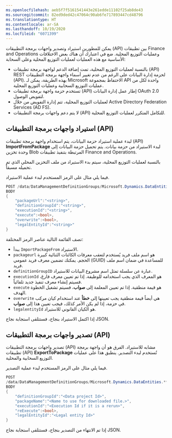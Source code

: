 ```yaml
---
ms.openlocfilehash: aeb5f7f5161541443e261edde11102f25ab8de43
ms.sourcegitcommit: 82ed9ded42c47064c90ab6fe717893447cd48796
ms.translationtype: HT
ms.contentlocale: ar-SA
ms.lasthandoff: 10/19/2020
ms.locfileid: "6071399"
---
```

يمكن للمطورين استيراد وتصدير واجهات برمجة التطبيقات (API) بين تطبيقات Finance and Operations وعمليات التوزيع المحلية. ضع في اعتبارك أن هناك بعض الاختلافات الأساسية مع هذه العمليات لعمليات التوزيع المحلية وعلى السحابة: 

-   بالنسبة لعمليات التوزيع المحلية، تمت إضافة الدعم لواجهة برمجة تطبيقات (API) REST لحزمة إدارة البيانات على الرغم من عدم تغيير أسماء واجهة برمجة التطبيقات (API). بهذه الطريقة، يمكن لـ Microsoft الاحتفاظ بمجموعة API واحدة لكل من عمليات التوزيع السحابية وعمليات التوزيع المحلية.
-   تستخدم حزمة واجهة برمجة تطبيقات (API) إطار عمل إدارة البيانات OAuth 2.0 لتفويض الوصول.
-   لعمليات التوزيع المحلية، تتم إدارة التفويض من خلال Active Directory Federation Services ‏(AD FS).
-   لا يتم دعم واجهات برمجة التطبيقات (API) للتكامل المتكرر لعمليات التوزيع المحلية.

## <a name="importing-apis"></a>استيراد واجهات برمجة التطبيقات (API)

لبدء عملية استيراد حزمة البيانات، يتم استخدام واجهة برمجة تطبيقات (API) **ImportFromPackage** لبدء الاستيراد من حزمة بيانات. يتم تحميل حزمة البيانات إلى وحدة تخزين Blob المرتبطة بتنفيذ تطبيقات Finance and Operations.

بالنسبة لعمليات التوزيع المحلية، سيتم بدء الاستيراد من ملف التخزين المحلي الذي تم تحميله مسبقاً.

فيما يلي مثال على الرمز المستخدم لبدء عملية الاستيراد.
```csharp
POST /data/DataManagementDefinitionGroups/Microsoft.Dynamics.DataEntities.**ImportFromPackage**
BODY
{
    "packageUrl":"<string>",
    "definitionGroupId":"<string>",
    "executionId":"<string>",
    "execute":<bool>,
    "overwrite":<bool>,
    "legalEntityId":"<string>"
}
```
تصف القائمة التالية عناصر الرمز المختلفة:

-    يبدأ `ImportPackageFrom` الاستيراد.
-    `packageurl` هو اسم ملف فريد يُستخدم لتعقب معرفات الكائنات الثنائية كبيرة الحجم. يمكنك تضمين معرف فريد عمومي (GUID) للمساعدة في ضمان اسم ملف فريد.
-    `definitionGroupID` عبارة عن سلسلة تمثل اسم مشروع البيانات للاستيراد.
-    `executionId` هو المعرف الذي يجب استخدامه للوظيفة. إذا تم تعيين معرف فارغ، فسيتم إنشاء معرف تنفيذ جديد تلقائياً.
-    `execute` هو قيمة منطقية. إذا تم تعيين المعلمة إلى **صواب**، فسيتم تشغيل الخطوة الهدف.
-    `overwrite` هي أيضاً قيمة منطقية يجب تعيينها إلى **خطأ** عند استخدام كيان مركب في حزمة، إذا لم يكن الأمر كذلك، فيجب تعيين هذا إلى **صواب**.
-    `legalentityId` هو الكيان القانوني للاستيراد.

إذا اكتمل الاستيراد بنجاح، فستتلقى استجابة نجاح JSON.

## <a name="exporting-apis"></a>تصدير واجهات برمجة التطبيقات (API)

تصدير واجهات برمجة التطبيقات (API) مشابه للاستيراد. الفرق هو أن واجهة برمجة تطبيقات (API) **ExportToPackage** تُستخدم لبدء التصدير. ينطبق هذا على عمليات التوزيع السحابية والمحلية.

فيما يلي مثال على الرمز المستخدم لبدء عملية التصدير.
```csharp
POST
/data/DataManagementDefinitionGroups/Microsoft.Dynamics.DataEntities.**ExportToPackage**
BODY
{
    "definitionGroupId":"<Data project Id>",
    "packageName":"<Name to use for downloaded file.>",
    "executionId":"<Execution Id if it is a rerun>",
    "reExecute":<bool>,
    "legalEntityId":"<Legal entity Id>"
}
```
إذا تم الانتهاء من التصدير بنجاح، فستتلقى استجابة نجاح JSON.
